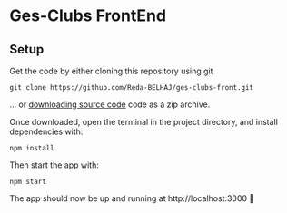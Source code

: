 # Ges-Clubs FrontEnd

## Setup

Get the code by either cloning this repository using git

```
git clone https://github.com/Reda-BELHAJ/ges-clubs-front.git
```

... or [downloading source code](https://github.com/Reda-BELHAJ/ges-clubs-front/archive/master.zip) code as a zip archive.

Once downloaded, open the terminal in the project directory, and install dependencies with:

```
npm install
```

Then start the app with:

```
npm start
```

The app should now be up and running at http://localhost:3000 🚀
